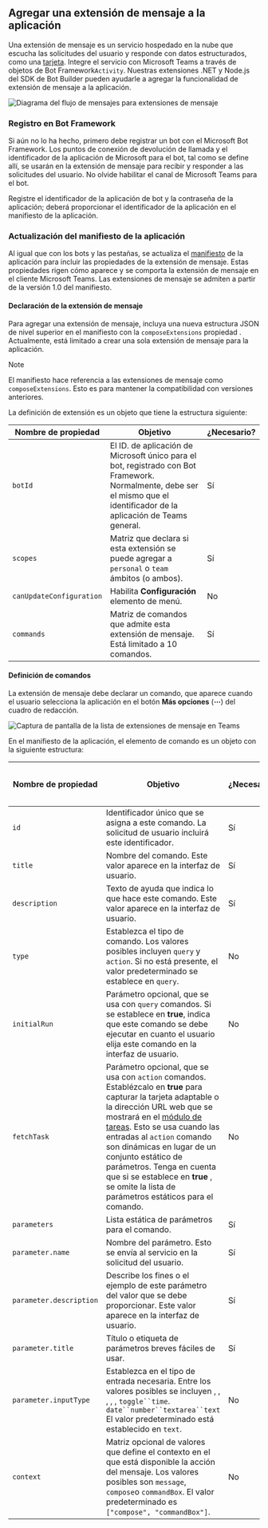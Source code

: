 ## <a name="add-a-message-extension-to-your-app"></a>Agregar una extensión de mensaje a la aplicación

Una extensión de mensaje es un servicio hospedado en la nube que escucha las solicitudes del usuario y responde con datos estructurados, como una [tarjeta](~/task-modules-and-cards/what-are-cards.md). Integre el servicio con Microsoft Teams a través de objetos de Bot Framework`Activity`. Nuestras extensiones .NET y Node.js del SDK de Bot Builder pueden ayudarle a agregar la funcionalidad de extensión de mensaje a la aplicación.

![Diagrama del flujo de mensajes para extensiones de mensaje](~/assets/images/compose-extensions/ceflow.png)

### <a name="register-in-the-bot-framework"></a>Registro en Bot Framework

Si aún no lo ha hecho, primero debe registrar un bot con el Microsoft Bot Framework. Los puntos de conexión de devolución de llamada y el identificador de la aplicación de Microsoft para el bot, tal como se define allí, se usarán en la extensión de mensaje para recibir y responder a las solicitudes del usuario. No olvide habilitar el canal de Microsoft Teams para el bot.

Registre el identificador de la aplicación de bot y la contraseña de la aplicación; deberá proporcionar el identificador de la aplicación en el manifiesto de la aplicación.

### <a name="update-your-app-manifest"></a>Actualización del manifiesto de la aplicación

Al igual que con los bots y las pestañas, se actualiza el [manifiesto](~/resources/schema/manifest-schema.md#composeextensions) de la aplicación para incluir las propiedades de la extensión de mensaje. Estas propiedades rigen cómo aparece y se comporta la extensión de mensaje en el cliente Microsoft Teams. Las extensiones de mensaje se admiten a partir de la versión 1.0 del manifiesto.

#### <a name="declare-your-message-extension"></a>Declaración de la extensión de mensaje

Para agregar una extensión de mensaje, incluya una nueva estructura JSON de nivel superior en el manifiesto con la `composeExtensions` propiedad . Actualmente, está limitado a crear una sola extensión de mensaje para la aplicación.

> [!NOTE]
> El manifiesto hace referencia a las extensiones de mensaje como `composeExtensions`. Esto es para mantener la compatibilidad con versiones anteriores.

La definición de extensión es un objeto que tiene la estructura siguiente:

| Nombre de propiedad | Objetivo | ¿Necesario? |
|---|---|---|
| `botId` | El ID. de aplicación de Microsoft único para el bot, registrado con Bot Framework. Normalmente, debe ser el mismo que el identificador de la aplicación de Teams general. | Sí |
| `scopes` | Matriz que declara si esta extensión se puede agregar a `personal` o `team` ámbitos (o ambos). | Sí |
| `canUpdateConfiguration` | Habilita **Configuración** elemento de menú. | No |
| `commands` | Matriz de comandos que admite esta extensión de mensaje. Está limitado a 10 comandos. | Sí |

#### <a name="define-commands"></a>Definición de comandos

La extensión de mensaje debe declarar un comando, que aparece cuando el usuario selecciona la aplicación en el botón **Más opciones** (**&#8943;**) del cuadro de redacción.

![Captura de pantalla de la lista de extensiones de mensaje en Teams](~/assets/images/compose-extensions/compose-extension-list.png)

En el manifiesto de la aplicación, el elemento de comando es un objeto con la siguiente estructura:

| Nombre de propiedad | Objetivo | ¿Necesario? | Versión mínima del manifiesto |
|---|---|---|---|
| `id` | Identificador único que se asigna a este comando. La solicitud de usuario incluirá este identificador. | Sí | 1.0 |
| `title` | Nombre del comando. Este valor aparece en la interfaz de usuario. | Sí | 1.0 |
| `description` | Texto de ayuda que indica lo que hace este comando. Este valor aparece en la interfaz de usuario. | Sí | 1.0 |
| `type` | Establezca el tipo de comando. Los valores posibles incluyen `query` y `action`. Si no está presente, el valor predeterminado se establece en `query`. | No | 1.4 |
| `initialRun` | Parámetro opcional, que se usa con `query` comandos. Si se establece en **true**, indica que este comando se debe ejecutar en cuanto el usuario elija este comando en la interfaz de usuario. | No | 1.0 |
| `fetchTask` | Parámetro opcional, que se usa con `action` comandos. Establézcalo en **true** para capturar la tarjeta adaptable o la dirección URL web que se mostrará en el [módulo de tareas](~/task-modules-and-cards/what-are-task-modules.md). Esto se usa cuando las entradas al `action` comando son dinámicas en lugar de un conjunto estático de parámetros. Tenga en cuenta que si se establece en **true** , se omite la lista de parámetros estáticos para el comando. | No | 1.4 |
| `parameters` | Lista estática de parámetros para el comando. | Sí | 1.0 |
| `parameter.name` | Nombre del parámetro. Esto se envía al servicio en la solicitud del usuario. | Sí | 1.0 |
| `parameter.description` | Describe los fines o el ejemplo de este parámetro del valor que se debe proporcionar. Este valor aparece en la interfaz de usuario. | Sí | 1.0 |
| `parameter.title` | Título o etiqueta de parámetros breves fáciles de usar. | Sí | 1.0 |
| `parameter.inputType` | Establezca en el tipo de entrada necesaria. Entre los valores posibles se incluyen , , , , , `toggle``time`. `date``number``textarea``text` El valor predeterminado está establecido en `text`. | No | 1.4 |
| `context` | Matriz opcional de valores que define el contexto en el que está disponible la acción del mensaje. Los valores posibles son `message`, `compose`o `commandBox`. El valor predeterminado es `["compose", "commandBox"]`. | No | 1,5 |
